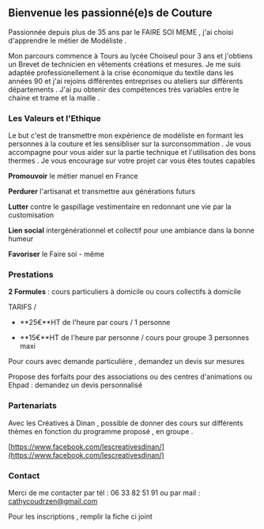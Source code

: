 ## Bienvenue les passionné(e)s de Couture 

Passionnée depuis plus de 35 ans par le FAIRE SOI MEME , j'ai choisi d'apprendre le métier de Modéliste .

Mon parcours commence à Tours au lycée Choiseul pour 3 ans et j'obtiens un Brevet de technicien en vêtements créations et mesures.
Je me suis adaptée professionellement  à la crise économique du textile dans les années 90 et j'ai rejoins différentes entreprises ou ateliers sur différents départements .
J'ai pu obtenir des compétences très variables entre le chaine et trame et la maille .


### Les Valeurs et l'Ethique 

Le but c'est de transmettre mon expérience de modéliste en formant les personnes à la couture et les sensibliser sur la surconsommation .
Je vous accompagne pour vous aider sur la partie technique et l'utilisation des bons thermes .
Je vous encourage sur votre projet car vous êtes toutes capables 

**Promouvoir** le métier manuel en France 

**Perdurer** l'artisanat et transmettre aux générations futurs

**Lutter** contre le gaspillage vestimentaire en redonnant une vie par la customisation

**Lien social** intergénérationnel et collectif pour une ambiance dans la bonne humeur 

**Favoriser** le Faire soi - même 

### Prestations 

**2 Formules** : cours particuliers à domicile  ou cours collectifs à domicile 

TARIFS /

- **25€**HT de l'heure par cours / 1 personne 

- **15€**HT de l'heure par personne / cours pour groupe 3 personnes maxi

Pour cours avec demande particulière , demandez un devis sur mesures 

Propose des forfaits pour des associations ou des centres d'animations ou Ehpad : demandez un devis personnalisé 


### Partenariats
Avec les Créatives à Dinan , possible de donner des cours sur différents thèmes en fonction du programme proposé , en groupe .

[https://www.facebook.com/lescreativesdinan/](https://www.facebook.com/lescreativesdinan/)


### Contact

Merci de me contacter par tél : 06 33 82 51 91 ou par mail : cathycoudrzen@gmail.com

Pour les inscriptions , remplir la fiche ci joint 

